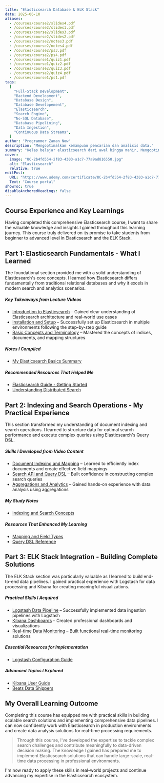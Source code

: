 ```yaml
---
title: "Elasticsearch Database & ELK Stack"
date: 2025-06-10
aliases:
  - /courses/course2/slides4.pdf
  - /courses/course2/slides1.pdf
  - /courses/course2/slides3.pdf
  - /courses/course2/slides2.pdf
  - /courses/course2/notes3.pdf
  - /courses/course2/notes4.pdf
  - /courses/course2/ps3.pdf
  - /courses/course2/ps4.pdf
  - /courses/course1/quiz1.pdf
  - /courses/course1/quiz2.pdf
  - /courses/course2/quiz3.pdf
  - /courses/course2/quiz4.pdf
  - /courses/course1/ps1.pdf
tags:
  [
    "Full-Stack Development",
    "Backend Development",
    "Database Design",
    "Database Developement",
    "Elasticsearch",
    "Search Engine",
    "No-SQL Database",
    "Database Pipelining",
    "Data Ingestion",
    "Continuous Data Streams",
  ]
author: "Programmer Zaman Now"
description: "Mengoptimalkan kemampuan pencarian dan analisis data."
summary: "Kelas belajar elasticsearch dari awal hingga mahir, Mengoptimalkan kemampuan pencarian dan analisis data Anda? Apakah Anda ingin memahami dasar-dasar Elasticsearch yang merupakan salah satu alat terkemuka dalam mengelola data"
cover:
  image: "UC-2b4fd554-2f83-4303-a1c7-77a9ad816550.jpg"
  alt: "Elasticsearch"
  relative: true
editPost:
  URL: "https://www.udemy.com/certificate/UC-2b4fd554-2f83-4303-a1c7-77a9ad816550/"
  Text: "Course portal"
showToc: true
disableAnchoredHeadings: false
---
```


## Course Experience and Key Learnings

Having completed this comprehensive Elasticsearch course, I want to share the valuable knowledge and insights I gained throughout this learning journey. This course truly delivered on its promise to take students from beginner to advanced level in Elasticsearch and the ELK Stack.

## Part 1: Elasticsearch Fundamentals - What I Learned

The foundational section provided me with a solid understanding of Elasticsearch's core concepts. I learned how Elasticsearch differs fundamentally from traditional relational databases and why it excels in modern search and analytics scenarios.

##### Key Takeaways from Lecture Videos

- [Introduction to Elasticsearch](https://youtu.be/example1) – Gained clear understanding of Elasticsearch architecture and real-world use cases
- [Installation and Setup](https://youtu.be/example2) – Successfully set up Elasticsearch in multiple environments following the step-by-step guide
- [Basic Concepts and Terminology](https://youtu.be/example3) – Mastered the concepts of indices, documents, and mapping structures

##### Notes I Compiled

- [My Elasticsearch Basics Summary](lecture1.pdf)

##### Recommended Resources That Helped Me

- [Elasticsearch Guide - Getting Started](https://www.elastic.co/guide/en/elasticsearch/reference/current/getting-started.html)
- [Understanding Distributed Search](https://www.elastic.co/guide/en/elasticsearch/reference/current/search-your-data.html)

## Part 2: Indexing and Search Operations - My Practical Experience

This section transformed my understanding of document indexing and search operations. I learned to structure data for optimal search performance and execute complex queries using Elasticsearch's Query DSL.

##### Skills I Developed from Video Content

- [Document Indexing and Mapping](https://youtu.be/example4) – Learned to efficiently index documents and create effective field mappings
- [Search API and Query DSL](https://youtu.be/example5) – Built confidence in constructing complex search queries
- [Aggregations and Analytics](https://youtu.be/example6) – Gained hands-on experience with data analysis using aggregations

##### My Study Notes

- [Indexing and Search Concepts](lecture2.pdf)

##### Resources That Enhanced My Learning

- [Mapping and Field Types](https://www.elastic.co/guide/en/elasticsearch/reference/current/mapping.html)
- [Query DSL Reference](https://www.elastic.co/guide/en/elasticsearch/reference/current/query-dsl.html)

## Part 3: ELK Stack Integration - Building Complete Solutions

The ELK Stack section was particularly valuable as I learned to build end-to-end data pipelines. I gained practical experience with Logstash for data processing and Kibana for creating meaningful visualizations.

##### Practical Skills I Acquired

- [Logstash Data Pipeline](https://youtu.be/example7) – Successfully implemented data ingestion pipelines with Logstash
- [Kibana Dashboards](https://youtu.be/example8) – Created professional dashboards and visualizations
- [Real-time Data Monitoring](https://youtu.be/example9) – Built functional real-time monitoring solutions

##### Essential Resources for Implementation

- [Logstash Configuration Guide](https://www.elastic.co/guide/en/logstash/current/configuration.html)

##### Advanced Topics I Explored

- [Kibana User Guide](https://www.elastic.co/guide/en/kibana/current/index.html)
- [Beats Data Shippers](https://www.elastic.co/guide/en/beats/libbeat/current/index.html)

## My Overall Learning Outcome

Completing this course has equipped me with practical skills in building scalable search solutions and implementing comprehensive data pipelines. I can now confidently work with Elasticsearch in production environments and create data analysis solutions for real-time processing requirements.

> Through this course, I've developed the expertise to tackle complex search challenges and contribute meaningfully to data-driven decision making. The knowledge I gained has prepared me to implement Elasticsearch solutions that can handle large-scale, real-time data processing in professional environments.

I'm now ready to apply these skills in real-world projects and continue advancing my expertise in the Elasticsearch ecosystem.
